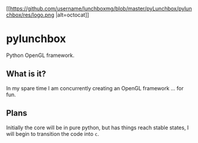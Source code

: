  [[https://github.com/username/lunchboxmg/blob/master/pyLunchbox/pylunchbox/res/logo.png |alt=octocat]]
 
# pylunchbox
Python OpenGL framework.

## What is it?
In my spare time I am concurrently creating an OpenGL framework ... for fun.  

## Plans
Initially the core will be in pure python, but has things reach stable states, 
I will begin to transition the code into `c`.
